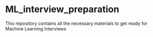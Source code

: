 # ML_interview_preparation
This repository contains all the necessary materials to get ready for Machine Learning Interviews
